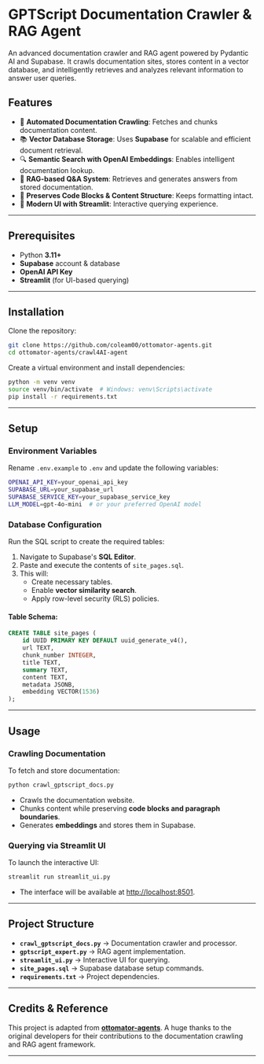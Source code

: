 # GPTScript Documentation Crawler & RAG Agent

An advanced documentation crawler and RAG agent powered by Pydantic AI and Supabase. It crawls documentation sites, stores content in a vector database, and intelligently retrieves and analyzes relevant information to answer user queries.

## Features
- 🚀 **Automated Documentation Crawling**: Fetches and chunks documentation content.
- 📚 **Vector Database Storage**: Uses **Supabase** for scalable and efficient document retrieval.
- 🔍 **Semantic Search with OpenAI Embeddings**: Enables intelligent documentation lookup.
- 🤖 **RAG-based Q&A System**: Retrieves and generates answers from stored documentation.
- 💾 **Preserves Code Blocks & Content Structure**: Keeps formatting intact.
- 🎨 **Modern UI with Streamlit**: Interactive querying experience.

---

## Prerequisites
- Python **3.11+**
- **Supabase** account & database
- **OpenAI API Key**
- **Streamlit** (for UI-based querying)

---

## Installation

Clone the repository:
```sh
git clone https://github.com/coleam00/ottomator-agents.git
cd ottomator-agents/crawl4AI-agent
```

Create a virtual environment and install dependencies:
```sh
python -m venv venv
source venv/bin/activate  # Windows: venv\Scripts\activate
pip install -r requirements.txt
```

---

## Setup

### Environment Variables
Rename `.env.example` to `.env` and update the following variables:
```sh
OPENAI_API_KEY=your_openai_api_key
SUPABASE_URL=your_supabase_url
SUPABASE_SERVICE_KEY=your_supabase_service_key
LLM_MODEL=gpt-4o-mini  # or your preferred OpenAI model
```

### Database Configuration
Run the SQL script to create the required tables:
1. Navigate to Supabase's **SQL Editor**.
2. Paste and execute the contents of `site_pages.sql`.
3. This will:
   - Create necessary tables.
   - Enable **vector similarity search**.
   - Apply row-level security (RLS) policies.

#### Table Schema:
```sql
CREATE TABLE site_pages (
    id UUID PRIMARY KEY DEFAULT uuid_generate_v4(),
    url TEXT,
    chunk_number INTEGER,
    title TEXT,
    summary TEXT,
    content TEXT,
    metadata JSONB,
    embedding VECTOR(1536)
);
```

---

## Usage

### Crawling Documentation
To fetch and store documentation:
```sh
python crawl_gptscript_docs.py
```
- Crawls the documentation website.
- Chunks content while preserving **code blocks and paragraph boundaries**.
- Generates **embeddings** and stores them in Supabase.

### Querying via Streamlit UI
To launch the interactive UI:
```sh
streamlit run streamlit_ui.py
```
- The interface will be available at [http://localhost:8501](http://localhost:8501).

---

## Project Structure
- **`crawl_gptscript_docs.py`** → Documentation crawler and processor.
- **`gptscript_expert.py`** → RAG agent implementation.
- **`streamlit_ui.py`** → Interactive UI for querying.
- **`site_pages.sql`** → Supabase database setup commands.
- **`requirements.txt`** → Project dependencies.

---

## Credits & Reference
This project is adapted from **[ottomator-agents](https://github.com/coleam00/ottomator-agents/tree/main/crawl4AI-agent)**. A huge thanks to the original developers for their contributions to the documentation crawling and RAG agent framework.

---
